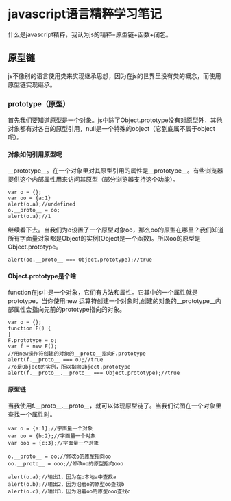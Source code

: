# javascript语言精粹学习笔记

什么是javascript精粹，我认为js的精粹=原型链+函数+闭包。

## 原型链

js不像别的语言使用类来实现继承思想，因为在js的世界里没有类的概念，而使用原型链实现继承。

### prototype（原型）

首先我们要知道原型是一个对象。js中除了Object.prototype没有对原型外，其他对象都有对各自的原型引用，null是一个特殊的object（它到底属不属于object呢）。

#### 对象如何引用原型呢

\_\_prototype\_\_。在一个对象里对其原型引用的属性是\_\_prototype\_\_。有些浏览器提供这个内部属性用来访问其原型（部分浏览器支持这个功能）。

    var o = {};
    var oo = {a:1}
    alert(o.a);//undefined
    o.__proto__ = oo;
    alert(o.a);//1

继续看下去。当我们为o设置了一个原型对象oo，那么oo的原型在哪里？我们知道所有字面量对象都是Object的实例(Object是一个函数)。所以oo的原型是Object.prototype。

    alert(oo.__proto__ === Object.prototype);//true

#### Object.prototype是个啥

function在js中是一个对象，它们有方法和属性。它其中的一个属性就是prototype，当你使用new 运算符创建一个对象时,创建的对象的\_\_prototype\_\_内部属性会指向先前的prototype指向的对象。

	var o = {};
	function F() {
	}
	F.prototype = o;
	var f = new F();
	//用new操作符创建的对象的__proto__指向F.prototype
	alert(f.__proto__ === o);//true
	//o是Object的实例，所以指向Object.prototype
	alert(f.__proto__.__proto__ === Object.prototype);//true

#### 原型链

当我使用f.\_\_proto\_\_.\_\_proto\_\_，就可以体现原型链了。当我们试图在一个对象里查找一个属性时。

    var o = {a:1};//字面量一个对象
    var oo = {b:2};//字面量一个对象
    var ooo = {c:3};//字面量一个对象

    o.__proto__ = oo;//修改o的原型指向oo
    oo.__proto__ = ooo;//修改oo的原型指向ooo

    alert(o.a);//输出1，因为在o本地a中查找a 
    alert(o.b);//输出2，因为沿着o的原型oo查找b
    alert(o.c);//输出3，因为沿着oo的原型ooo查找c




	





